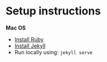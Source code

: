 # Setup instructions


**Mac OS**

- [Install Ruby]()
- [Install Jekyll]()
- Run locally using: `jekyll serve`

